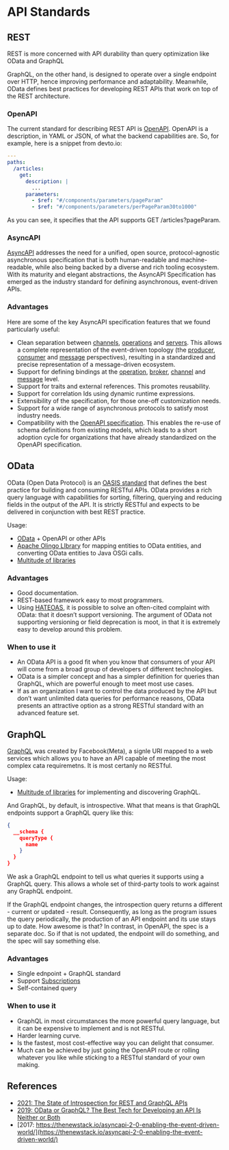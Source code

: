 # API Standards

## REST

REST is more concerned with API durability than query optimization like OData and GraphQL

GraphQL, on the other hand, is designed to operate over a single endpoint over HTTP, hence improving performance and adaptability. Meanwhile, OData defines best practices for developing REST APIs that work on top of the REST architecture.

### OpenAPI

The current standard for describing REST API is [OpenAPI](https://swagger.io/specification/). OpenAPI is a description, in YAML or JSON, of what the backend capabilities are. So, for example, here is a snippet from devto.io:

```yaml
---
paths:
  /articles:
    get:
      description: |
        ...
      parameters:
        - $ref: "#/components/parameters/pageParam"
        - $ref: "#/components/parameters/perPageParam30to1000"
```

As you can see, it specifies that the API supports GET /articles?pageParam.

### AsyncAPI

[AsyncAPI](https://www.asyncapi.com/) addresses the need for a unified, open source, protocol-agnostic asynchronous specification that is both human-readable and machine-readable, while also being backed by a diverse and rich tooling ecosystem. With its maturity and elegant abstractions, the AsyncAPI Specification has emerged as the industry standard for defining asynchronous, event-driven APIs.

### Advantages

Here are some of the key AsyncAPI specification features that we found particularly useful:

* Clean separation between [channels](https://www.asyncapi.com/docs/specifications/2.0.0#definitionsChannel), [operations](https://www.asyncapi.com/docs/specifications/2.0.0#operationObject) and [servers](https://www.asyncapi.com/docs/specifications/2.0.0#serverObject). This allows a complete representation of the event-driven topology (the [producer](https://www.asyncapi.com/docs/specifications/2.0.0#definitionsProducer), [consumer](https://www.asyncapi.com/docs/specifications/2.0.0#definitionsConsumer) and [message](https://www.asyncapi.com/docs/specifications/2.0.0#definitionsMessage) perspectives), resulting in a standardized and precise representation of a message-driven ecosystem.
* Support for defining bindings at the [operation](https://www.asyncapi.com/docs/specifications/2.0.0#operationBindingsObject), [broker](https://www.asyncapi.com/docs/specifications/2.0.0#serverBindingsObject), [channel](https://www.asyncapi.com/docs/specifications/2.0.0#channelBindingsObject) and [message](https://www.asyncapi.com/docs/specifications/2.0.0#messageBindingsObject) level.
* Support for traits and external references. This promotes reusability.
* Support for correlation Ids using dynamic runtime expressions.
* Extensibility of the specification, for those one-off customization needs.
* Support for a wide range of asynchronous protocols to satisfy most industry needs.
* Compatibility with the [OpenAPI specification](https://github.com/OAI/OpenAPI-Specification/blob/main/versions/3.1.0.md). This enables the re-use of schema definitions from existing models, which leads to a short adoption cycle for organizations that have already standardized on the OpenAPI specification.

## OData

OData (Open Data Protocol) is an [OASIS standard](https://www.oasis-open.org/committees/tc_home.php?wg_abbrev=odata) that defines the best practice for building and consuming RESTful APIs. OData provides a rich query language with capabilities for sorting, filtering, querying and reducing fields in the output of the API. It is strictly RESTful and expects to be delivered in conjunction with best REST practice.

Usage: 

* [OData](https://www.odata.org/libraries/) + OpenAPI or other APIs
* [Apache Olingo LIbrary](https://www.odata.org/libraries/) for mapping entities to OData entities, and converting OData entities to Java OSGi calls.
* [Multitude of libraries](https://www.odata.org/libraries/)

### Advantages

* Good documentation.
* REST-based framework easy to most programmers.
* Using [HATEOAS](https://restfulapi.net/hateoas/), it is possible to solve an often-cited complaint with OData: that it doesn’t support versioning. The argument of OData not supporting versioning or field deprecation is moot, in that it is extremely easy to develop around this problem.

### When to use it

* An OData API is a good fit when you know that consumers of your API will come from a broad group of developers of different technologies.
* OData is a simpler concept and has a simpler definition for queries than GraphQL, which are powerful enough to meet most use cases.
* If as an organization I want to control the data produced by the API but don’t want unlimited data queries for performance reasons, OData presents an attractive option as a strong RESTful standard with an advanced feature set.

## GraphQL

[GraphQL](https://graphql.org/) was created by Facebook(Meta), a signle URI mapped to a web services which allows you to have an API capable of meeting the most complex cata requiremetns. It is most certanly no RESTful.

Usage:

* [Multitude of libraries](https://graphql.org/code/) for implementing and discovering GraphQL.


And GraphQL, by default, is introspective. What that means is that GraphQL endpoints support a GraphQL query like this:

```json
{
  __schema {
    queryType {
      name
    }
  }
}
```

We ask a GraphQL endpoint to tell us what queries it supports using a GraphQL query. This allows a whole set of third-party tools to work against any GraphQL endpoint.

If the GraphQL endpoint changes, the introspection query returns a different - current or updated - result. Consequently, as long as the program issues the query periodically, the production of an API endpoint and its use stays up to date. How awesome is that? In contrast, in OpenAPI, the spec is a separate doc. So if that is not updated, the endpoint will do something, and the spec will say something else.

### Advantages

* Single ednpoint + GraphQL standard
* Support [Subscriptions](https://www.apollographql.com/docs/react/advanced/subscriptions/) 
* Self-contained query

### When to use it

* GraphQL in most circumstances the more powerful query language, but it can be expensive to implement and is not RESTful.
* Harder learning curve.
* Is the fastest, most cost-effective way you can delight that consumer.
* Much can be achieved by just going the OpenAPI route or rolling whatever you like while sticking to a RESTful standard of your own making. 

## References

* [2021: The State of Introspection for REST and GraphQL APIs](https://thenewstack.io/the-state-of-introspection-for-rest-and-graphql-apis/)
* [2019: OData or GraphQL? The Best Tech for Developing an API Is Neither or Both](https://thenewstack.io/odata-or-graphql-the-best-tech-for-developing-an-api-is-neither-or-both/)
* [2017: https://thenewstack.io/asyncapi-2-0-enabling-the-event-driven-world/](https://thenewstack.io/asyncapi-2-0-enabling-the-event-driven-world/)

